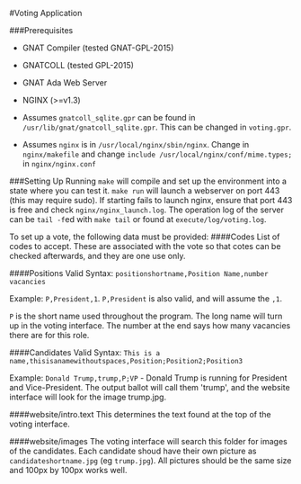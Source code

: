 #Voting Application

###Prerequisites

- GNAT Compiler (tested GNAT-GPL-2015)
- GNATCOLL (tested GPL-2015)
- GNAT Ada Web Server
- NGINX (>=v1.3)

- Assumes `gnatcoll_sqlite.gpr` can be found in `/usr/lib/gnat/gnatcoll_sqlite.gpr`. This can be changed in `voting.gpr`.
- Assumes `nginx` is in `/usr/local/nginx/sbin/nginx`. Change in `nginx/makefile` and change `include /usr/local/nginx/conf/mime.types;` in `nginx/nginx.conf`

###Setting Up
Running `make` will compile and set up the environment into a state where you can test it. `make run` will launch a webserver on port 443 (this may require sudo). If starting fails to launch nginx, ensure that port 443 is free and check `nginx/nginx_launch.log`. The operation log of the server can be `tail -f`ed with `make tail` or found at `execute/log/voting.log`.

To set up a vote, the following data must be provided: 
####Codes
List of codes to accept. These are associated with the vote so that cotes can be checked afterwards, and they are one use only. 

####Positions
Valid Syntax: `positionshortname,Position Name,number vacancies`

Example: `P,President,1`. `P,President` is also valid, and will assume the `,1`. 

`P` is the short name used throughout the program. The long name will turn up in the voting interface. The number at the end says how many vacancies there are for this role. 

####Candidates
Valid Syntax: `This is a name,thisisanamewithoutspaces,Position;Position2;Position3`

Example: `Donald Trump,trump,P;VP` - Donald Trump is running for President and Vice-President. The output ballot will call them 'trump', and the website interface will look for the image trump.jpg. 

####website/intro.text
This determines the text found at the top of the voting interface. 

####website/images
The voting interface will search this folder for images of the candidates. Each candidate shoud have their own picture as `candidateshortname.jpg` (eg `trump.jpg`). All pictures should be the same size and 100px by 100px works well.